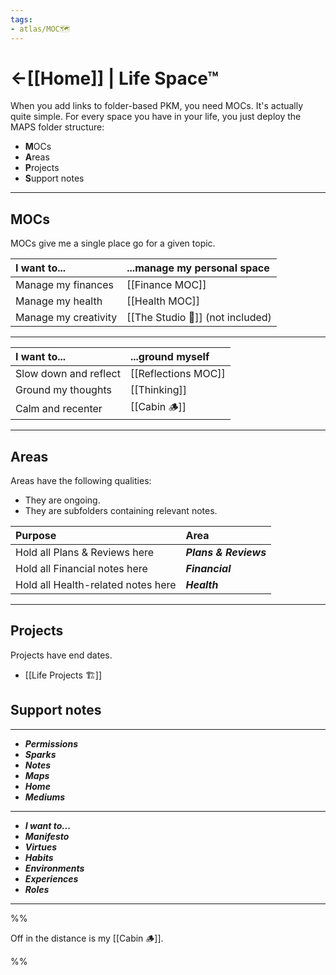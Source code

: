 ```yaml
---
tags: 
- atlas/MOC🗺 
---
```


# <-[[Home]] | Life Space™ 
When you add links to folder-based PKM, you need MOCs. It's actually quite simple. For every space you have in your life, you just deploy the MAPS folder structure:

- **M**OCs
- **A**reas
- **P**rojects
- **S**upport notes

---

## MOCs
MOCs give me a single place go for a given topic.

| I want to...         | ...manage my personal space |
| :-------------------- | :--------------------------- |
| Manage my finances   | [[Finance MOC]]             | 
| Manage my health     | [[Health MOC]]              |
| Manage my creativity | [[The Studio 🎨]] (not included)          |

---

| I want to...                 | ...ground myself |
| :-------------------------------------- | :------------------------------ |
| Slow down and reflect                  | [[Reflections MOC]]            |
| Ground my thoughts         | [[Thinking]]                       |
| Calm and recenter                      | [[Cabin 🪵]]                   |

---

## Areas
Areas have the following qualities:

- They are ongoing.
- They are subfolders containing relevant notes.

| Purpose                           | Area                |
|:--------------------------------- |:------------------- |
| Hold all Plans & Reviews here | ***Plans & Reviews*** |
| Hold all Financial notes here       | ***Financial***       |
| Hold all Health-related notes here      | ***Health***     |

---

## Projects
Projects have end dates.

- [[Life Projects 🏗]]


## Support notes


---

- ***Permissions***
- ***Sparks***
- ***Notes***
- ***Maps***
- ***Home***
- ***Mediums***

---

- ***I want to...***
- ***Manifesto***
- ***Virtues***
- ***Habits***
- ***Environments***
- ***Experiences***
- ***Roles***

---

%%

Off in the distance is my [[Cabin 🪵]]. 

%%